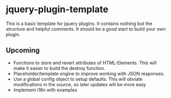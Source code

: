 jquery-plugin-template
======================

This is a basic template for jquery plugins. It contains nothing but the structure and helpful comments. It should be a good start to build your own plugin.


Upcoming
--------
- Functions to store and revert attributes of HTML-Elements. This will make it easier to build the destroy function.
- Placeholder/template engine to improve working with JSON responses.
- Use a global config object to setup defaults. This will obviate modifications in the source, so later updates will be more easy
- Implement i18n with examples
